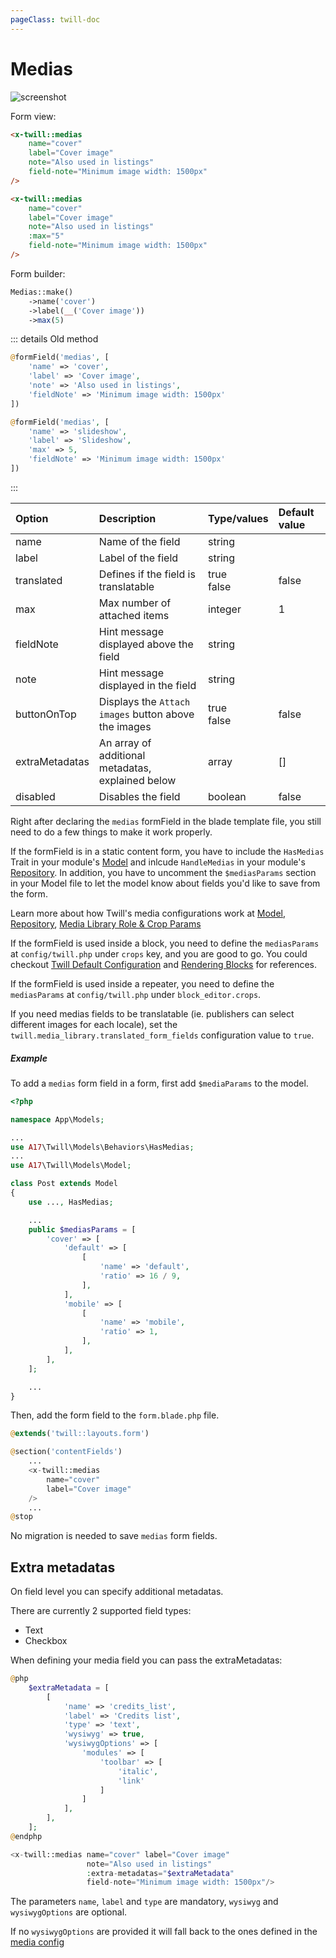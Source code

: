 ```yaml
---
pageClass: twill-doc
---
```


# Medias

![screenshot](/docs/_media/medias.png)

Form view:
```html 
<x-twill::medias 
    name="cover" 
    label="Cover image"
    note="Also used in listings"
    field-note="Minimum image width: 1500px"
/>

<x-twill::medias 
    name="cover" 
    label="Cover image"
    note="Also used in listings"
    :max="5"
    field-note="Minimum image width: 1500px"
/>
```

Form builder:
```php
Medias::make()
    ->name('cover')
    ->label(__('Cover image'))
    ->max(5)
```

::: details Old method
```php
@formField('medias', [
    'name' => 'cover',
    'label' => 'Cover image',
    'note' => 'Also used in listings',
    'fieldNote' => 'Minimum image width: 1500px'
])

@formField('medias', [
    'name' => 'slideshow',
    'label' => 'Slideshow',
    'max' => 5,
    'fieldNote' => 'Minimum image width: 1500px'
])
```
:::

| Option         | Description                                          | Type/values    | Default value |
|:---------------|:-----------------------------------------------------|:---------------|:--------------|
| name           | Name of the field                                    | string         |               |
| label          | Label of the field                                   | string         |               |
| translated     | Defines if the field is translatable                 | true<br/>false | false         |
| max            | Max number of attached items                         | integer        | 1             |
| fieldNote      | Hint message displayed above the field               | string         |               |
| note           | Hint message displayed in the field                  | string         |               |
| buttonOnTop    | Displays the `Attach images` button above the images | true<br/>false | false         |
| extraMetadatas | An array of additional metadatas, explained below    | array          | []            |
| disabled       | Disables the field                                   | boolean        | false         |


Right after declaring the `medias` formField in the blade template file, you still need to do a few things to make it work properly.

If the formField is in a static content form, you have to include the `HasMedias` Trait in your module's [Model](/crud-modules/models.html) and inlcude `HandleMedias` in your module's [Repository](/crud-modules/repositories.html). In addition, you have to uncomment the `$mediasParams` section in your Model file to let the model know about fields you'd like to save from the form.

Learn more about how Twill's media configurations work at [Model](/crud-modules/models.html), [Repository](/crud-modules/repositories.html), [Media Library Role & Crop Params](/media-library/image-rendering-service.html)

If the formField is used inside a block, you need to define the `mediasParams` at `config/twill.php` under `crops` key, and you are good to go. You could checkout [Twill Default Configuration](/block-editor/default-configuration.html) and [Rendering Blocks](/block-editor/rendering-blocks.html) for references.

If the formField is used inside a repeater, you need to define the `mediasParams` at `config/twill.php` under `block_editor.crops`.

If you need medias fields to be translatable (ie. publishers can select different images for each locale), set the `twill.media_library.translated_form_fields` configuration value to `true`.

##### Example

To add a `medias` form field in a form, first add `$mediaParams` to the model.

```php
<?php

namespace App\Models;

...
use A17\Twill\Models\Behaviors\HasMedias;
...
use A17\Twill\Models\Model;

class Post extends Model
{
    use ..., HasMedias;

    ...
    public $mediasParams = [
        'cover' => [
            'default' => [
                [
                    'name' => 'default',
                    'ratio' => 16 / 9,
                ],
            ],
            'mobile' => [
                [
                    'name' => 'mobile',
                    'ratio' => 1,
                ],
            ],
        ],
    ];

    ...
}
```

Then, add the form field to the `form.blade.php` file.

```php
@extends('twill::layouts.form')

@section('contentFields')
    ...
    <x-twill::medias
        name="cover"
        label="Cover image"
    />
    ...
@stop
```

No migration is needed to save `medias` form fields.

## Extra metadatas

On field level you can specify additional metadatas.

There are currently 2 supported field types:

- Text
- Checkbox

When defining your media field you can pass the extraMetadatas:

```php
@php
    $extraMetadata = [
        [
            'name' => 'credits_list',
            'label' => 'Credits list',
            'type' => 'text',
            'wysiwyg' => true,
            'wysiwygOptions' => [
                'modules' => [
                    'toolbar' => [
                        'italic',
                        'link'
                    ]
                ]
            ],
        ],
    ];
@endphp

<x-twill::medias name="cover" label="Cover image"
                 note="Also used in listings"
                 :extra-metadatas="$extraMetadata"
                 field-note="Minimum image width: 1500px"/>
```

The parameters `name`, `label` and `type` are mandatory, `wysiwyg` and `wysiwygOptions` are optional.

If no `wysiwygOptions` are provided it will fall back to the ones defined in the [media config](/getting-started/configuration.html#media-library/)
